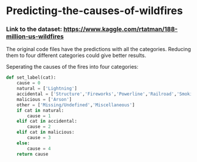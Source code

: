 # Predicting-the-causes-of-wildfires
### Link to the dataset: https://www.kaggle.com/rtatman/188-million-us-wildfires

The original code files have the predictions with all the categories. Reducing them to four different categories could give better results.

Seperating the causes of the fires into four categories:
```python 
def set_label(cat):
    cause = 0
    natural = ['Lightning']
    accidental = ['Structure','Fireworks','Powerline','Railroad','Smoking','Children','Campfire','Equipment Use','Debris Burning']
    malicious = ['Arson']
    other = ['Missing/Undefined','Miscellaneous']
    if cat in natural:
        cause = 1
    elif cat in accidental:
        cause = 2
    elif cat in malicious:
        cause = 3
    else:
        cause = 4
    return cause
 ```
